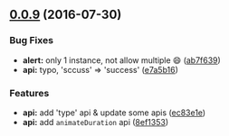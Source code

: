 <a name="0.0.9"></a>
## [0.0.9](https://github.com/DrakeLeung/vue-alert-go/compare/v0.0.6...v0.0.9) (2016-07-30)


### Bug Fixes

* **alert:** only 1 instance, not allow multiple :smile: ([ab7f639](https://github.com/DrakeLeung/vue-alert-go/commit/ab7f639))
* **api:** typo, 'sccuss' => 'success' ([e7a5b16](https://github.com/DrakeLeung/vue-alert-go/commit/e7a5b16))


### Features

* **api:** add 'type' api & update some apis ([ec83e1e](https://github.com/DrakeLeung/vue-alert-go/commit/ec83e1e))
* **api:** add `animateDuration` api ([8ef1353](https://github.com/DrakeLeung/vue-alert-go/commit/8ef1353))



